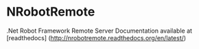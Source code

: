 # NRobotRemote
.Net Robot Framework Remote Server
Documentation available at [readthedocs] (http://nrobotremote.readthedocs.org/en/latest/)
